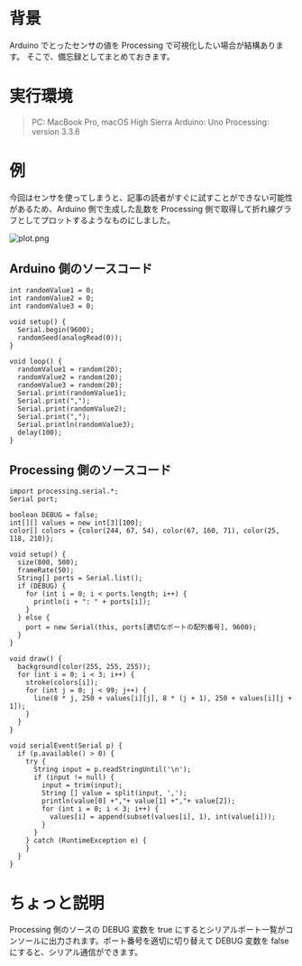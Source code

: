<!-- title:ArduinoとProcessingでシリアル通信をする簡易例 -->

# 背景

Arduino でとったセンサの値を Processing で可視化したい場合が結構あります。
そこで、備忘録としてまとめておきます。

# 実行環境

> PC: MacBook Pro, macOS High Sierra
> Arduino: Uno
> Processing: version 3.3.6

# 例

今回はセンサを使ってしまうと、記事の読者がすぐに試すことができない可能性があるため、Arduino 側で生成した乱数を Processing 側で取得して折れ線グラフとしてプロットするようなものにしました。

![plot.png](./images/article/f828f30f-7bbd-e654-401d-691d2cd601bc.png)

## Arduino 側のソースコード

```c:RandomValue
int randomValue1 = 0;
int randomValue2 = 0;
int randomValue3 = 0;

void setup() {
  Serial.begin(9600);
  randomSeed(analogRead(0));
}

void loop() {
  randomValue1 = random(20);
  randomValue2 = random(20);
  randomValue3 = random(20);
  Serial.print(randomValue1);
  Serial.print(",");
  Serial.print(randomValue2);
  Serial.print(",");
  Serial.println(randomValue3);
  delay(100);
}
```

## Processing 側のソースコード

```java:RandomValueGraph
import processing.serial.*;
Serial port;

boolean DEBUG = false;
int[][] values = new int[3][100];
color[] colors = {color(244, 67, 54), color(67, 160, 71), color(25, 118, 210)};

void setup() {
  size(800, 500);
  frameRate(50);
  String[] ports = Serial.list();
  if (DEBUG) {
    for (int i = 0; i < ports.length; i++) {
      println(i + ": " + ports[i]);
    }
  } else {
    port = new Serial(this, ports[適切なポートの配列番号], 9600);
  }
}

void draw() {
  background(color(255, 255, 255));
  for (int i = 0; i < 3; i++) {
    stroke(colors[i]);
    for (int j = 0; j < 99; j++) {
      line(8 * j, 250 + values[i][j], 8 * (j + 1), 250 + values[i][j + 1]);
    }
  }
}

void serialEvent(Serial p) {
  if (p.available() > 0) {
    try {
      String input = p.readStringUntil('\n');
      if (input != null) {
        input = trim(input);
        String [] value = split(input, ',');
        println(value[0] +","+ value[1] +","+ value[2]);
        for (int i = 0; i < 3; i++) {
          values[i] = append(subset(values[i], 1), int(value[i]));
        }
      }
    } catch (RuntimeException e) {
    }
  }
}
```

# ちょっと説明

Processing 側のソースの DEBUG 変数を true にするとシリアルポート一覧がコンソールに出力されます。ポート番号を適切に切り替えて DEBUG 変数を false にすると、シリアル通信ができます。
